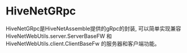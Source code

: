 # HiveNetGRpc

HiveNetGRpc是HiveNetAssemble提供的gRpc的封装, 可以简单实现兼容 HiveNetWebUtils.server.ServerBaseFW 和 HiveNetWebUtils.client.ClientBaseFw 的服务器和客户端功能。
